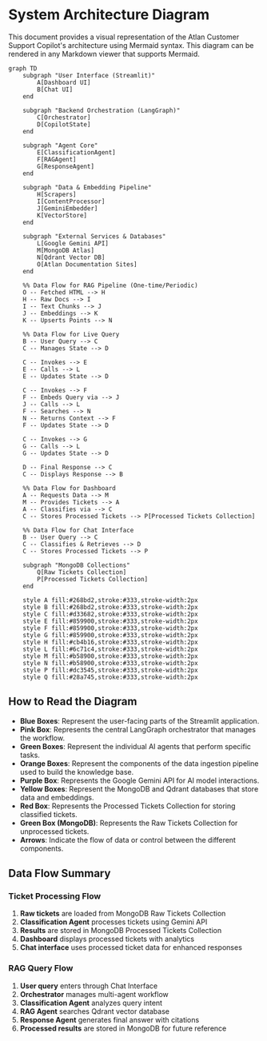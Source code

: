 # System Architecture Diagram

This document provides a visual representation of the Atlan Customer Support Copilot's architecture using Mermaid syntax. This diagram can be rendered in any Markdown viewer that supports Mermaid.

```mermaid
graph TD
    subgraph "User Interface (Streamlit)"
        A[Dashboard UI]
        B[Chat UI]
    end

    subgraph "Backend Orchestration (LangGraph)"
        C[Orchestrator]
        D[CopilotState]
    end

    subgraph "Agent Core"
        E[ClassificationAgent]
        F[RAGAgent]
        G[ResponseAgent]
    end

    subgraph "Data & Embedding Pipeline"
        H[Scrapers]
        I[ContentProcessor]
        J[GeminiEmbedder]
        K[VectorStore]
    end

    subgraph "External Services & Databases"
        L[Google Gemini API]
        M[MongoDB Atlas]
        N[Qdrant Vector DB]
        O[Atlan Documentation Sites]
    end

    %% Data Flow for RAG Pipeline (One-time/Periodic)
    O -- Fetched HTML --> H
    H -- Raw Docs --> I
    I -- Text Chunks --> J
    J -- Embeddings --> K
    K -- Upserts Points --> N

    %% Data Flow for Live Query
    B -- User Query --> C
    C -- Manages State --> D

    C -- Invokes --> E
    E -- Calls --> L
    E -- Updates State --> D

    C -- Invokes --> F
    F -- Embeds Query via --> J
    J -- Calls --> L
    F -- Searches --> N
    N -- Returns Context --> F
    F -- Updates State --> D

    C -- Invokes --> G
    G -- Calls --> L
    G -- Updates State --> D

    D -- Final Response --> C
    C -- Displays Response --> B

    %% Data Flow for Dashboard
    A -- Requests Data --> M
    M -- Provides Tickets --> A
    A -- Classifies via --> C
    C -- Stores Processed Tickets --> P[Processed Tickets Collection]

    %% Data Flow for Chat Interface
    B -- User Query --> C
    C -- Classifies & Retrieves --> D
    C -- Stores Processed Tickets --> P

    subgraph "MongoDB Collections"
        Q[Raw Tickets Collection]
        P[Processed Tickets Collection]
    end

    style A fill:#268bd2,stroke:#333,stroke-width:2px
    style B fill:#268bd2,stroke:#333,stroke-width:2px
    style C fill:#d33682,stroke:#333,stroke-width:2px
    style E fill:#859900,stroke:#333,stroke-width:2px
    style F fill:#859900,stroke:#333,stroke-width:2px
    style G fill:#859900,stroke:#333,stroke-width:2px
    style H fill:#cb4b16,stroke:#333,stroke-width:2px
    style L fill:#6c71c4,stroke:#333,stroke-width:2px
    style M fill:#b58900,stroke:#333,stroke-width:2px
    style N fill:#b58900,stroke:#333,stroke-width:2px
    style P fill:#dc3545,stroke:#333,stroke-width:2px
    style Q fill:#28a745,stroke:#333,stroke-width:2px
```

## How to Read the Diagram

-   **Blue Boxes**: Represent the user-facing parts of the Streamlit application.
-   **Pink Box**: Represents the central LangGraph orchestrator that manages the workflow.
-   **Green Boxes**: Represent the individual AI agents that perform specific tasks.
-   **Orange Boxes**: Represent the components of the data ingestion pipeline used to build the knowledge base.
-   **Purple Box**: Represents the Google Gemini API for AI model interactions.
-   **Yellow Boxes**: Represent the MongoDB and Qdrant databases that store data and embeddings.
-   **Red Box**: Represents the Processed Tickets Collection for storing classified tickets.
-   **Green Box (MongoDB)**: Represents the Raw Tickets Collection for unprocessed tickets.
-   **Arrows**: Indicate the flow of data or control between the different components.

## Data Flow Summary

### Ticket Processing Flow
1. **Raw tickets** are loaded from MongoDB Raw Tickets Collection
2. **Classification Agent** processes tickets using Gemini API
3. **Results** are stored in MongoDB Processed Tickets Collection
4. **Dashboard** displays processed tickets with analytics
5. **Chat interface** uses processed ticket data for enhanced responses

### RAG Query Flow
1. **User query** enters through Chat Interface
2. **Orchestrator** manages multi-agent workflow
3. **Classification Agent** analyzes query intent
4. **RAG Agent** searches Qdrant vector database
5. **Response Agent** generates final answer with citations
6. **Processed results** are stored in MongoDB for future reference
